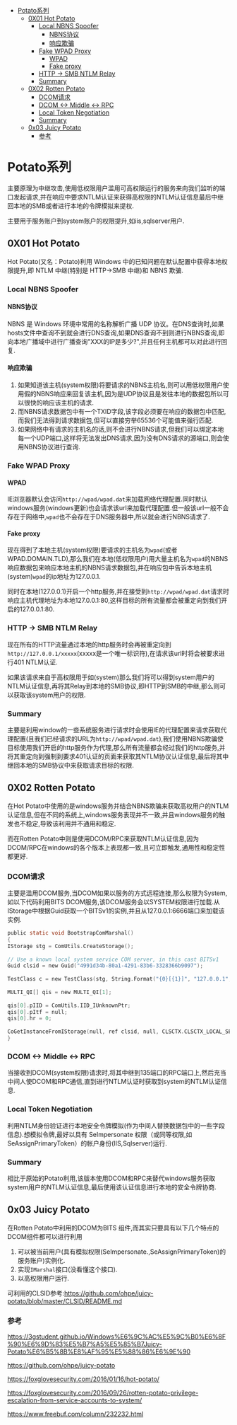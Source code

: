 - [Potato系列](#potato系列)
  - [0X01 Hot Potato](#0x01-hot-potato)
    - [Local NBNS Spoofer](#local-nbns-spoofer)
      - [NBNS协议](#nbns协议)
      - [响应欺骗](#响应欺骗)
    - [Fake WPAD Proxy](#fake-wpad-proxy)
      - [WPAD](#wpad)
      - [Fake proxy](#fake-proxy)
    - [HTTP -> SMB NTLM Relay](#http---smb-ntlm-relay)
    - [Summary](#summary)
  - [0X02 Rotten Potato](#0x02-rotten-potato)
    - [DCOM请求](#dcom请求)
    - [DCOM <-> Middle <-> RPC](#dcom---middle---rpc)
    - [Local Token Negotiation](#local-token-negotiation)
    - [Summary](#summary-1)
  - [0x03 Juicy Potato](#0x03-juicy-potato)
    - [参考](#参考)
# Potato系列

主要原理为中继攻击,使用低权限用户滥用可高权限运行的服务来向我们监听的端口发起请求,并在响应中要求NTLM认证来获得高权限的NTLM认证信息最后中继回本地的SMB或者进行本地的令牌模拟来提权.

主要用于服务账户到system账户的权限提升,如iis,sqlserver用户.

## 0X01 Hot Potato

Hot Potato(又名：Potato)利用 Windows 中的已知问题在默认配置中获得本地权限提升,即 NTLM 中继(特别是 HTTP->SMB 中继)和 NBNS 欺骗.

### Local NBNS Spoofer

#### NBNS协议

NBNS 是 Windows 环境中常用的名称解析广播 UDP 协议。在DNS查询时,如果hosts文件中查询不到就会进行DNS查询,如果DNS查询不到则进行NBNS查询,即向本地广播域中进行广播查询"XXX的IP是多少?",并且任何主机都可以对此进行回复.

#### 响应欺骗

1. 如果知道该主机(system权限)将要请求的NBNS主机名,则可以用低权限用户使用假的NBNS响应来回复该主机,因为是UDP协议且是发往本地的数据包所以可以很快的响应该主机的请求.
2. 而NBNS请求数据包中有一个TXID字段,该字段必须要在响应的数据包中匹配,而我们无法得到请求数据包,但可以直接穷举65536个可能值来强行匹配.
3. 如果网络中有请求的主机名的话,则不会进行NBNS请求,但我们可以绑定本地每一个UDP端口,这样将无法发出DNS请求,因为没有DNS请求的源端口,则会使用NBNS协议进行查询.

### Fake WPAD Proxy

#### WPAD

IE浏览器默认会访问`http://wpad/wpad.dat`来加载网络代理配置.同时默认windows服务(windows更新)也会请求该url来加载代理配置.但一般该url一般不会存在于网络中,`wpad`也不会存在于DNS服务器中,所以就会进行NBNS请求了.

#### Fake proxy

现在得到了本地主机(system权限)要请求的主机名为`wpad`(或者WPAD.DOMAIN.TLD),那么我们在本地(低权限用户)用大量主机名为`wpad`的NBNS响应数据包来响应本地主机的NBNS请求数据包,并在响应包中告诉本地主机(system)`wpad`的ip地址为127.0.0.1.

同时在本地(127.0.0.1)开启一个http服务,并在接受到`http://wpad/wpad.dat`请求时响应主机代理地址为本地127.0.0.1:80,这样目标的所有流量都会被重定向到我们开启的127.0.0.1:80.

### HTTP -> SMB NTLM Relay

现在所有的HTTP流量通过本地的http服务时会再被重定向到`http://127.0.0.1/xxxxx`(xxxxx是一个唯一标识符),在请求该url时将会被要求进行401 NTLM认证.

如果该请求来自于高权限用于如(system)那么我们将可以得到system用户的NTLM认证信息,再将其Relay到本地的SMB协议,即HTTP到SMB的中继,那么则可以获取该system用户的权限.

### Summary

主要是利用window的一些系统服务进行请求时会使用IE的代理配置来请求获取代理配置(且我们已经请求的URL为`http://wpad/wpad.dat`),我们使用NBNS欺骗使目标使用我们开启的http服务作为代理,那么所有流量都会经过我们的http服务,并将其重定向到强制到要求401认证的页面来获取其NTLM协议认证信息,最后将其中继回本地的SMB协议中来获取请求目标的权限.

## 0X02 Rotten Potato

在Hot Potato中使用的是windows服务并结合NBNS欺骗来获取高权用户的NTLM认证信息,但在不同的系统上,windows服务表现并不一致,并且windows服务的触发也不稳定,导致该利用并不通用和稳定.

而在Rotten Potato中则是使用DCOM/RPC来获取NTLM认证信息,因为DCOM/RPC在windows的各个版本上表现都一致,且可立即触发,通用性和稳定性都更好.

### DCOM请求

主要是滥用DCOM服务,当DCOM如果以服务的方式远程连接,那么权限为System,如以下代码利用BITS DCOM服务,该DCOM服务会以SYSTEM权限进行加载.从IStorage中根据Guid获取一个BITSv1的实例,并且从127.0.0.1:6666端口来加载该实例.

```C
public static void BootstrapComMarshal()
{
IStorage stg = ComUtils.CreateStorage();
 
// Use a known local system service COM server, in this cast BITSv1
Guid clsid = new Guid("4991d34b-80a1-4291-83b6-3328366b9097");
 
TestClass c = new TestClass(stg, String.Format("{0}[{1}]", "127.0.0.1", 6666)); // ip and port
 
MULTI_QI[] qis = new MULTI_QI[1];
 
qis[0].pIID = ComUtils.IID_IUnknownPtr;
qis[0].pItf = null;
qis[0].hr = 0;
 
CoGetInstanceFromIStorage(null, ref clsid, null, CLSCTX.CLSCTX_LOCAL_SERVER, c, 1,       qis);
}
```

### DCOM <-> Middle <-> RPC

当接收到DCOM(system权限)请求时,将其中继到135端口的RPC端口上,然后充当中间人使DCOM和RPC通信,直到进行NTLM认证时获取到system的NTLM认证信息.

### Local Token Negotiation

利用NTLM身份验证进行本地安全令牌模拟(作为中间人替换数据包中的一些字段信息).想模拟令牌,最好以具有 SeImpersonate 权限（或同等权限,如SeAssignPrimaryToken）的帐户身份(IIS,Sqlserver)运行.

### Summary

相比于原始的Potato利用,该版本使用DCOM和RPC来替代windows服务获取system用户的NTLM认证信息,最后使用该认证信息进行本地的安全令牌协商.

## 0x03 Juicy Potato

在Rotten Potato中利用的DCOM为BITS 组件,而其实只要具有以下几个特点的DCOM组件都可以进行利用

1. 可以被当前用户(具有模拟权限(SeImpersonate.,SeAssignPrimaryToken)的服务账户)实例化.
2. 实现`IMarshal`接口(没看懂这个接口).
3. 以高权限用户运行.

可利用的CLSID参考:https://github.com/ohpe/juicy-potato/blob/master/CLSID/README.md



### 参考

https://3gstudent.github.io/Windows%E6%9C%AC%E5%9C%B0%E6%8F%90%E6%9D%83%E5%B7%A5%E5%85%B7Juicy-Potato%E6%B5%8B%E8%AF%95%E5%88%86%E6%9E%90

https://github.com/ohpe/juicy-potato

https://foxglovesecurity.com/2016/01/16/hot-potato/

https://foxglovesecurity.com/2016/09/26/rotten-potato-privilege-escalation-from-service-accounts-to-system/

https://www.freebuf.com/column/232232.html

